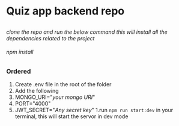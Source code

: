 # Quiz app backend repo

## 


*clone the repo  and run the below command this will install all the dependencies related to the project*  

###### npm install




### Ordered

1. Create .env file in the root of the folder
1. Add the following
  1. MONGO_URI="*your mongo URI*"
  1. PORT="4000"
  1. JWT_SECRET="*Any secret key*"
1.run `npm run start:dev` in your terminal, this will start the servor in dev mode
